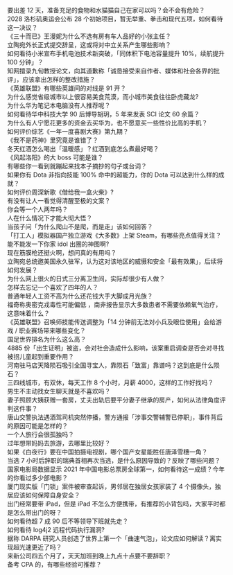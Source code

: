 要出差 12 天，准备充足的食物和水猫猫自己在家可以吗？会不会有危险？  
2028 洛杉矶奥运会公布 28 个初始项目，暂无举重、拳击和现代五项，如何看待这一决议？  
《三十而已》王漫妮为什么不选有房有车人品好的小张主任？  
立陶宛外长正式提交辞呈，这或将对中立关系产生哪些影响？  
如何看待小米宣布手机电池技术新突破，「同体积下电池容量提升 10%，续航提升 100 分钟」？  
知网擅录九旬教授论文，向其道歉称「诚恳接受来自作者、媒体和社会各界的批评」，应该拿出怎样的整改措施？  
《英雄联盟》有哪些英雄间的对线是 91 开？  
为什么感觉省级城市以上很容易美食荒漠，而小城市美食往往卧虎藏龙?  
为什么华为笔记本电脑没有人推荐呢？  
如何看待华中科技大学 90 后博导胡玥，5 年来发表 SCI 论文 60 余篇？  
为什么有人宁愿花更多的资金去买华为，也不愿意买一些性价比高的手机？  
如何评价综艺《一年一度喜剧大赛》第九期？  
《我不是药神》里究竟是谁错了？  
冬天红酒怎么喝出「温暖感」？红酒到底怎么煮最好喝？  
《风起洛阳》的大 boss 可能是谁？  
有哪些你一看到就蹦起来找本子摘抄的句子或台词？  
如果你有 Dota 非指向技能 100% 命中的超能力，你的 Dota 可以达到什么样的成就？  
如何评价周深新歌《借给我一盒火柴》?  
有没有让人一看觉得清醒至极的文案？  
你会等一个人两年吗？  
人在什么情况下才能大彻大悟？  
当孩子问「为什么爬山不是爬，而是走」该如何回答？  
「打工人」模拟器国产独立游戏《大多数》上架 Steam，有哪些亮点值得关注？  
能不能发一下你家 idol 出圈的神图啊?  
现在筋膜枪还挺火啊，想问真的有用吗？  
立陶宛总统邀美国永久驻军，认为这对该地区的威慑和安全「最有效果」，后续将如何发展？  
为什么网上很火的日式三分离卫生间，实际却很少有人做？  
怎样去忘记一个喜欢了四年的人？  
普通年轻人工资不高为什么还花钱大手大脚成月光族？  
福奇称奥密克戎毒性可能偏低 ，南非报告显示大多数患者不需要依赖氧气治疗，这意味着什么？  
《英雄联盟》召唤师技能传送调整为「14 分钟前无法对小兵及眼位使用」会给游戏 / 职业赛场带来哪些变化？  
国足世界排名为什么这么高？  
4885 份「出生证明」被盗，会对社会造成什么影响，该案重启调查是否会对寻找被拐儿童起到重要作用？  
河南驻马店天降陨石吸引全国寻宝人，靠陨石「致富」靠谱吗？这到底是什么陨石？  
三四线城市，有双休，每天工作 8 个小时，月薪 4000，这样的工作好找吗？  
男生不主动找女生聊天就是不喜欢吗？  
妻子照顾大姨获赠一套房，丈夫出轨后要平分妻子继承的房产，如何从法律角度评判这件事？  
唐山交警执法遇酒驾司机突然停播，警方通报「涉事交警辅警已停职」，事件背后的原因可能是怎样的？  
一个人旅行会很孤独吗？  
过年想带妈妈去旅游，去哪里比较好？  
如果《白夜行》要在中国拍摄电视剧，哪个国产女星能胜任唐泽雪穗一角？  
当选 7 小时后辞职的瑞典首相再次当选，是什么原因导致的？反映了哪些问题？  
国家电影局数据显示 2021 年中国电影总票房全球第一，如何看待这一成绩？今年的你看过多少部电影？  
厦门现实版「门锁」案件被审查起诉，男邻居在独居女孩家装了 4 个摄像头，独居应该如何保障自身安全？  
出门经常要带 iPad，但是 iPad 不怎么方便携带，有推荐的小背包吗，大家平时都是怎么带出门的呀？  
如何看待超 7 成 90 后不等领导下班就先走？  
如何看待 log4j2 远程代码执行漏洞?  
据称 DARPA 研究人员创造了世界上第一个「曲速气泡」，论文应如何解读？离实现超光速更近了吗？  
来新公司四五个月了，天天加班到晚上九点十点要不要辞职？  
备考 CPA 的，有哪些经验可推荐？  
